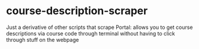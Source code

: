 # course-description-scraper
Just a derivative of other scripts that scrape Portal: allows you to get course descriptions via course code through terminal without having to click through stuff on the webpage
